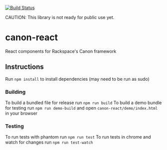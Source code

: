 [![Build Status](https://travis-ci.org/rackerlabs/canon-react.svg)](https://travis-ci.org/rackerlabs/canon-react)

CAUTION: This library is not ready for public use yet.

# canon-react
React components for Rackspace's Canon framework

## Instructions
Run `npm install` to install dependencies (may need to be run as sudo)

### Building
To build a bundled file for release run `npm run build`
To build a demo bundle for testing run `npm run demo-build` and open `canon-react/demo/index.html` in your browser

### Testing
To run tests with phantom run `npm run test`
To run tests in chrome and watch for changes run `npm run test-watch`

